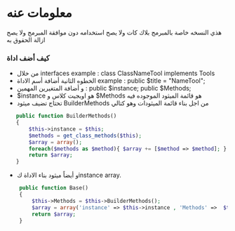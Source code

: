 # معلومات عنه #

هذي النسخه خاصة بالمبرمج بلاك كات ولا يصح استخدامه دون موافقة المبرمج ولا يصح ازالة الحقوق به

### كيف أضف اداة ###

 * من خلال interfaces example : class ClassNameTool implements Tools
 * الخطوه الثانية أضافة أسم الاداة example : public $title = "NameTool";
 * و أضافة المتغيرين المهمين :     public $instance; public $Methods;
 * $instance هو اوبجيت كلاس و $Methods هو قائمة الميثود الموجوده فيه
 * تحتاج تضيف ميثود BuilderMethods من اجل بناء قائمة الميثودات وهو كتالي
 ```php
	public function BuilderMethods()
    {
        $this->instance = $this;
        $methods = get_class_methods($this);
        $array = array();
        foreach($methods as $method){ $array += [$method => $method]; }
        return $array;
    }
```
* و أيضاً ميثود بناء الاداة كinstance array.

```php
    public function Base()
    {
        $this->Methods = $this->BuilderMethods();
        $array = array('instance' => $this->instance , 'Methods' =>  $this->Methods);
        return $array;
    }
```
